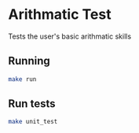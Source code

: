 # Arithmatic Test

Tests the user's basic arithmatic skills

## Running

```sh
make run
```

## Run tests

```sh
make unit_test
```
